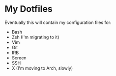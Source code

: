 My Dotfiles
===========

Eventually this will contain my configuration files for:

* Bash
* Zsh (I'm migrating to it)
* Vim
* Git
* IRB
* Screen
* SSH
* X (I'm moving to Arch, slowly)
